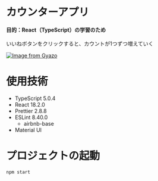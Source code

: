 # カウンターアプリ

**目的：React（TypeScript）の学習のため**<br />
<br />
いいねボタンをクリックすると、カウントが1つずつ増えていく

[![Image from Gyazo](https://i.gyazo.com/5e6be6d200a1e4f5642c35987a0f77b0.gif)](https://gyazo.com/5e6be6d200a1e4f5642c35987a0f77b0)

# 使用技術
- TypeScript 5.0.4
- React 18.2.0
- Prettier 2.8.8
- ESLint 8.40.0
  - airbnb-base  
- Material UI

# プロジェクトの起動

```
npm start
```


